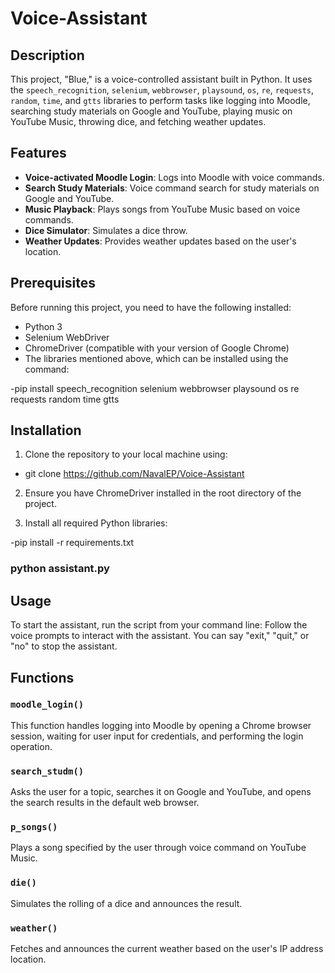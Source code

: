 # Voice-Assistant

## Description
This project, "Blue," is a voice-controlled assistant built in Python. It uses the `speech_recognition`, `selenium`, `webbrowser`, `playsound`, `os`, `re`, `requests`, `random`, `time`, and `gtts` libraries to perform tasks like logging into Moodle, searching study materials on Google and YouTube, playing music on YouTube Music, throwing dice, and fetching weather updates.

## Features
- **Voice-activated Moodle Login**: Logs into Moodle with voice commands.
- **Search Study Materials**: Voice command search for study materials on Google and YouTube.
- **Music Playback**: Plays songs from YouTube Music based on voice commands.
- **Dice Simulator**: Simulates a dice throw.
- **Weather Updates**: Provides weather updates based on the user's location.

## Prerequisites
Before running this project, you need to have the following installed:
- Python 3
- Selenium WebDriver
- ChromeDriver (compatible with your version of Google Chrome)
- The libraries mentioned above, which can be installed using the command:

-pip install speech_recognition selenium webbrowser playsound os re requests random time gtts

## Installation
1. Clone the repository to your local machine using:

- git clone <https://github.com/NavalEP/Voice-Assistant>
2. Ensure you have ChromeDriver installed in the root directory of the project.

3. Install all required Python libraries:

-pip install -r requirements.txt

### python assistant.py
## Usage
To start the assistant, run the script from your command line:
Follow the voice prompts to interact with the assistant. You can say "exit," "quit," or "no" to stop the assistant.

## Functions
### `moodle_login()`
This function handles logging into Moodle by opening a Chrome browser session, waiting for user input for credentials, and performing the login operation.

### `search_studm()`
Asks the user for a topic, searches it on Google and YouTube, and opens the search results in the default web browser.

### `p_songs()`
Plays a song specified by the user through voice command on YouTube Music.

### `die()`
Simulates the rolling of a dice and announces the result.

### `weather()`
Fetches and announces the current weather based on the user's IP address location.








